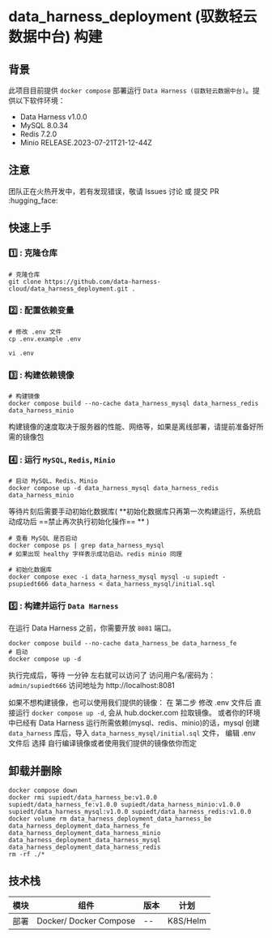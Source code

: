 # data_harness_deployment (驭数轻云数据中台) 构建

## 背景

此项目目前提供 `docker compose` 部署运行 `Data Harness (驭数轻云数据中台)`。提供以下软件环境：

- Data Harness v1.0.0
- MySQL 8.0.34
- Redis 7.2.0
- Minio RELEASE.2023-07-21T21-12-44Z

## 注意

团队正在火热开发中，若有发现错误，敬请 Issues 讨论 或 提交 PR   :hugging_face:


## 快速上手

### :one: : 克隆仓库

```shell
# 克隆仓库
git clone https://github.com/data-harness-cloud/data_harness_deployment.git .
```

### :two: : 配置依赖变量

 ```shell
 # 修改 .env 文件
 cp .env.example .env
 
 vi .env
 ```


### :three: : 构建依赖镜像

```shell
# 构建镜像
docker compose build --no-cache data_harness_mysql data_harness_redis data_harness_minio
```

构建镜像的速度取决于服务器的性能、网络等，如果是离线部署，请提前准备好所需的镜像包

### :four: : 运行 `MySQL`, `Redis`, `Minio`

```shell
# 启动 MySQL、Redis、Minio
docker compose up -d data_harness_mysql data_harness_redis data_harness_minio
```

 等待片刻后需要手动初始化数据库( **初始化数据库只再第一次构建运行，系统启动成功后 ==禁止再次执行初始化操作== ** )

 ```shell
 # 查看 MySQL 是否启动
 docker compose ps | grep data_harness_mysql
 # 如果出现 healthy 字样表示成功启动。redis minio 同理

 # 初始化数据库
 docker compose exec -i data_harness_mysql mysql -u supiedt -psupiedt666 data_harness < data_harness_mysql/initial.sql
 ```

### :five: : 构建并运行 `Data Harness`

在运行 Data Harness 之前，你需要开放 `8081` 端口。

 ```shell
 docker compose build --no-cache data_harness_be data_harness_fe
# 启动
 docker compose up -d
 ```
 执行完成后，等待 一分钟 左右就可以访问了 访问用户名/密码为：`admin/supiedt666`
 访问地址为 http://localhost:8081


 如果不想构建镜像，也可以使用我们提供的镜像：
 在 第二步 修改 .env 文件后 直接运行 `docker compose up -d`, 会从 hub.docker.com 拉取镜像。
 或者你的环境中已经有 Data Harness 运行所需依赖(mysql、redis、minio)的话，mysql 创建 `data_harness` 库后，导入 `data_harness_mysql/initial.sql` 文件， 编辑 .env 文件后 选择 自行编译镜像或者使用我们提供的镜像依你而定

## 卸载并删除

```shell
docker compose down
docker rmi supiedt/data_harness_be:v1.0.0 supiedt/data_harness_fe:v1.0.0 supiedt/data_harness_minio:v1.0.0 supiedt/data_harness_mysql:v1.0.0 supiedt/data_harness_redis:v1.0.0
docker volume rm data_harness_deployment_data_harness_be data_harness_deployment_data_harness_fe data_harness_deployment_data_harness_minio data_harness_deployment_data_harness_mysql data_harness_deployment_data_harness_redis
rm -rf ./*
```

## 技术栈
| 模块   | 组件         | 版本  | 计划              |
|------|------------|-----|-----------------|
| 部署   | Docker/ Docker Compose     | --  | K8S/Helm             |
